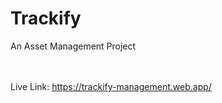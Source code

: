 <h1>Trackify</h1>
<p>An Asset Management Project</p>

<br></br>
Live Link: https://trackify-management.web.app/
